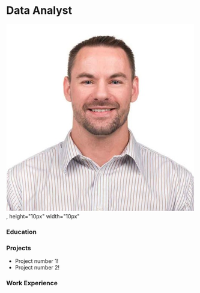 # Data Analyst
![headshot](docs/assets/Russell_headshot.jpg), height="10px" width="10px"

### Education

### Projects
- Project number 1!
- Project number 2!

### Work Experience
